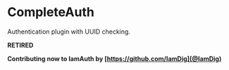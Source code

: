 # CompleteAuth
Authentication plugin with UUID checking.

__RETIRED__

**Contributing now to IamAuth by [https://github.com/IamDig](@IamDig)**
